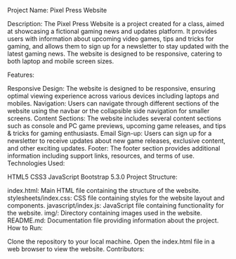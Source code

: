 Project Name: Pixel Press Website

Description:
The Pixel Press Website is a project created for a class, aimed at showcasing a fictional gaming news and updates platform. It provides users with information about upcoming video games, tips and tricks for gaming, and allows them to sign up for a newsletter to stay updated with the latest gaming news. The website is designed to be responsive, catering to both laptop and mobile screen sizes.

Features:

Responsive Design: The website is designed to be responsive, ensuring optimal viewing experience across various devices including laptops and mobiles.
Navigation: Users can navigate through different sections of the website using the navbar or the collapsible side navigation for smaller screens.
Content Sections: The website includes several content sections such as console and PC game previews, upcoming game releases, and tips & tricks for gaming enthusiasts.
Email Sign-up: Users can sign up for a newsletter to receive updates about new game releases, exclusive content, and other exciting updates.
Footer: The footer section provides additional information including support links, resources, and terms of use.
Technologies Used:

HTML5
CSS3
JavaScript
Bootstrap 5.3.0
Project Structure:

index.html: Main HTML file containing the structure of the website.
stylesheets/index.css: CSS file containing styles for the website layout and components.
javascript/index.js: JavaScript file containing functionality for the website.
img/: Directory containing images used in the website.
README.md: Documentation file providing information about the project.
How to Run:

Clone the repository to your local machine.
Open the index.html file in a web browser to view the website.
Contributors:
